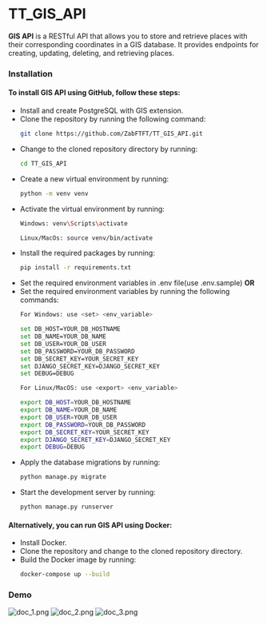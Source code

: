 # TT_GIS_API
**GIS API** is a RESTful API that allows you to store and retrieve places with their corresponding coordinates in a GIS database.
It provides endpoints for creating, updating, deleting, and retrieving places.

### Installation
#### To install GIS API using GitHub, follow these steps:

- Install and create PostgreSQL with GIS extension.
- Clone the repository by running the following command:<br>
  ```bash
  git clone https://github.com/ZabFTFT/TT_GIS_API.git
  ```
- Change to the cloned repository directory by running:<br>
    ```bash
  cd TT_GIS_API
  ```
- Create a new virtual environment by running:<br>
    ```bash
   python -m venv venv
   ```
- Activate the virtual environment by running:<br>
    ```bash
   Windows: venv\Scripts\activate
  
   Linux/MacOs: source venv/bin/activate
  ```
- Install the required packages by running:<br>
    ```bash
   pip install -r requirements.txt
   ```
- Set the required environment variables in .env file(use .env.sample) **OR**
- Set the required environment variables by running the following commands:<br>
   ```bash
  For Windows: use <set> <env_variable>
  
   set DB_HOST=YOUR_DB_HOSTNAME
   set DB_NAME=YOUR_DB_NAME
   set DB_USER=YOUR_DB_USER
   set DB_PASSWORD=YOUR_DB_PASSWORD
   set DB_SECRET_KEY=YOUR_SECRET_KEY
   set DJANGO_SECRET_KEY=DJANGO_SECRET_KEY
   set DEBUG=DEBUG
  ```
     ```bash
  For Linux/MacOS: use <export> <env_variable>
  
   export DB_HOST=YOUR_DB_HOSTNAME
   export DB_NAME=YOUR_DB_NAME
   export DB_USER=YOUR_DB_USER
   export DB_PASSWORD=YOUR_DB_PASSWORD
   export DB_SECRET_KEY=YOUR_SECRET_KEY
   export DJANGO_SECRET_KEY=DJANGO_SECRET_KEY
   export DEBUG=DEBUG
  ```
- Apply the database migrations by running:<br>
    ```bash
   python manage.py migrate
   ```
- Start the development server by running:<br>
    ```bash
   python manage.py runserver
   ```

#### Alternatively, you can run GIS API using Docker:
- Install Docker.
- Clone the repository and change to the cloned repository directory.
- Build the Docker image by running:<br>
    ```bash
    docker-compose up --build
    ```

### Demo
![doc_1.png](demo/Screenshot%20from%202023-05-29%2013-22-29.png)
![doc_2.png](demo/Screenshot%20from%202023-05-29%2013-22-49.png)
![doc_3.png](demo/Screenshot%20from%202023-05-29%2013-23-21.png)